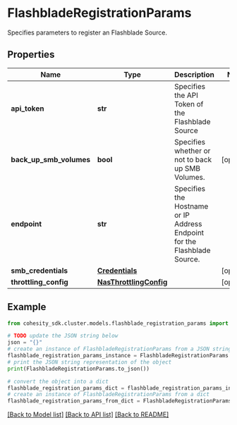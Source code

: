 # FlashbladeRegistrationParams

Specifies parameters to register an Flashblade Source.

## Properties

Name | Type | Description | Notes
------------ | ------------- | ------------- | -------------
**api_token** | **str** | Specifies the API Token of the Flashblade Source | 
**back_up_smb_volumes** | **bool** | Specifies whether or not to back up SMB Volumes. | [optional] 
**endpoint** | **str** | Specifies the Hostname or IP Address Endpoint for the Flashblade Source. | 
**smb_credentials** | [**Credentials**](Credentials.md) |  | [optional] 
**throttling_config** | [**NasThrottlingConfig**](NasThrottlingConfig.md) |  | [optional] 

## Example

```python
from cohesity_sdk.cluster.models.flashblade_registration_params import FlashbladeRegistrationParams

# TODO update the JSON string below
json = "{}"
# create an instance of FlashbladeRegistrationParams from a JSON string
flashblade_registration_params_instance = FlashbladeRegistrationParams.from_json(json)
# print the JSON string representation of the object
print(FlashbladeRegistrationParams.to_json())

# convert the object into a dict
flashblade_registration_params_dict = flashblade_registration_params_instance.to_dict()
# create an instance of FlashbladeRegistrationParams from a dict
flashblade_registration_params_from_dict = FlashbladeRegistrationParams.from_dict(flashblade_registration_params_dict)
```
[[Back to Model list]](../README.md#documentation-for-models) [[Back to API list]](../README.md#documentation-for-api-endpoints) [[Back to README]](../README.md)


